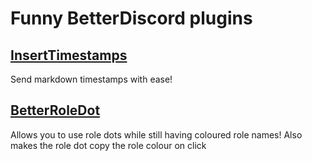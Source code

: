# Funny BetterDiscord plugins

## [InsertTimestamps](/Plugins/InsertTimestamps)

Send markdown timestamps with ease!

## [BetterRoleDot](/Plugins/BetterRoleDot/)

Allows you to use role dots while still having coloured role names! Also makes the role dot copy the role colour on click
